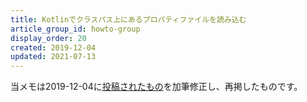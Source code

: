 ```yaml
---
title: Kotlinでクラスパス上にあるプロパティファイルを読み込む
article_group_id: howto-group
display_order: 20
created: 2019-12-04
updated: 2021-07-13
---
```

当メモは2019-12-04に[投稿されたもの](https://npnl.hatenablog.jp/entry/2019/12/04/085229)を加筆修正し、再掲したものです。
